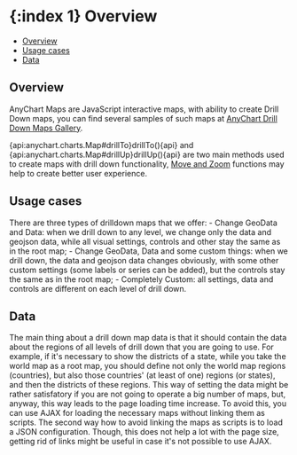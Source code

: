 {:index 1}
Overview
=================

* [Overview](#overview)
* [Usage cases](#usage_cases)
* [Data](#data)

## Overview

AnyChart Maps are JavaScript interactive maps, with ability to create Drill Down maps, you can find several samples of such maps at [AnyChart Drill Down Maps Gallery](http://www.anychart.com/products/anymap/gallery/Maps_with_Drill_Down/).

{api:anychart.charts.Map#drillTo}drillTo(){api} and {api:anychart.charts.Map#drillUp}drillUp(){api} are two main methods used to create maps with drill down functionality, [Move and Zoom](Move_and_Zoom) functions may help to create better user experience. 

## Usage cases

There are three types of drilldown maps that we offer:
	- Change GeoData and Data: when we drill down to any level, we change only the data and geojson data, while all visual settings, controls and other stay the same as in the root map;
	- Change GeoData, Data and some custom things: when we drill down, the data and geojson data changes obviously, with some other custom settings (some labels or series can be added), but the controls stay the same as in the root map;
	- Completely Custom: all settings, data and controls are different on each level of drill down.

 ## Data

The main thing about a drill down map data is that it should contain the data about the regions of all levels of drill down that you are going to use. For example, if it's necessary to show the districts of a state, while you take the world map as a root map, you should define not only the world map regions (countries), but also those countries' (at least of one) regions (or states), and then the districts of these regions. This way of setting the data might be rather satisfatory if you are not going to operate a big number of maps, but, anyway, this way leads to the page loading time increase. To avoid this, you can use AJAX for loading the necessary maps without linking them as scripts. The second way how to avoid linking the maps as scripts is to load a JSON configuration. Though, this does not help a lot with the page size, getting rid of links might be useful in case it's not possible to use AJAX.